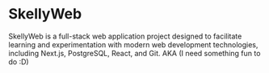 # SkellyWeb
SkellyWeb is a full-stack web application project designed to facilitate learning and experimentation with modern web development technologies, including Next.js, PostgreSQL, React, and Git. AKA (I need something fun to do :D)
